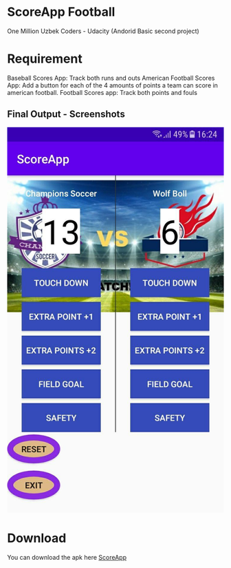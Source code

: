 # ScoreApp Football
One Million Uzbek Coders - Udacity (Andorid Basic second project)


# Requirement
Baseball Scores App: Track both runs and outs
American Football Scores App: Add a button for each of the 4 amounts of points a team can score in american football.
Football Scores app: Track both points and fouls

## Final Output - Screenshots
![ScoreApp](file/screen.jpg)  


# Download
You can download the apk here [ScoreApp](file/app-debug)


